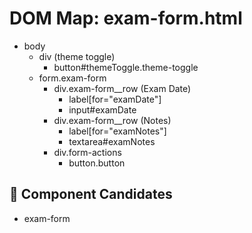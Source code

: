 # DOM Map: exam-form.html

- body
  - div (theme toggle)
    - button#themeToggle.theme-toggle
  - form.exam-form
    - div.exam-form__row (Exam Date)
      - label[for="examDate"]
      - input#examDate
    - div.exam-form__row (Notes)
      - label[for="examNotes"]
      - textarea#examNotes
    - div.form-actions
      - button.button

## 🧩 Component Candidates
- exam-form
